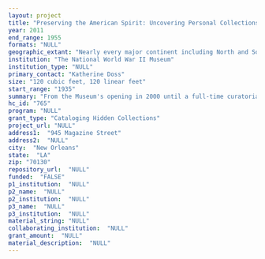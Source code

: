 ```yaml
--- 
layout: project 
title: "Preserving the American Spirit: Uncovering Personal Collections of World War II"
year: 2011
end_range: 1955
formats: "NULL"
geographic_extant: "Nearly every major continent including North and South America, Asia, Europe, Africa, as well as Australia and many Pacific islands"
institution: "The National World War II Museum"
institution_type: "NULL"
primary_contact: "Katherine Doss"
size: "120 cubic feet, 120 linear feet"
start_range: "1935"
summary: "From the Museum's opening in 2000 until a full-time curatorial staff was hired in 2008, the Collections Department was understaffed and unable to properly process a rapidly growing archive. To circumvent a backlog, new acquisitions were processed hastily and often by museum volunteers. For example, single database records were created for entire accessions often numbering in the hundreds rather than for individual records for items or finding aids. Today, Museum collections include an estimated 31,000 artifacts and 194 linear feet of archival materials condensed into less than adequate accession records. The previous system, in use from 2000-2007, has diminished staff and research access to the collections by severely limiting the ability to search and study Museum holdings. This project will focus on effectively cataloging all predominantly archival collections acquired from 2000-2007. Materials to be cataloged include photographs, correspondence, scrapbooks, maps, military documents, posters, original artwork and booklets from WWII. These items capture the American experience of WWII from the viewpoint of its participants, from the battlefront to the home front. They especially cover the period of the early 1940s and encompass nearly every inhabited continent. Large collections of letters, military documents, etc. will be described within a finding aid at the folder level, while significant archival pieces will be cataloged individually along with all photographs."
hc_id: "765"
program: "NULL"
grant_type: "Cataloging Hidden Collections"
project_url: "NULL"
address1:  "945 Magazine Street"
address2:  "NULL"
city:  "New Orleans"
state:  "LA"
zip: "70130"
repository_url:  "NULL"
funded:  "FALSE"
p1_institution:  "NULL"
p2_name:  "NULL"
p2_institution:  "NULL"
p3_name:  "NULL"
p3_institution:  "NULL"
material_string: "NULL"
collaborating_institution:  "NULL"
grant_amount:  "NULL"
material_description:  "NULL"
---
```

